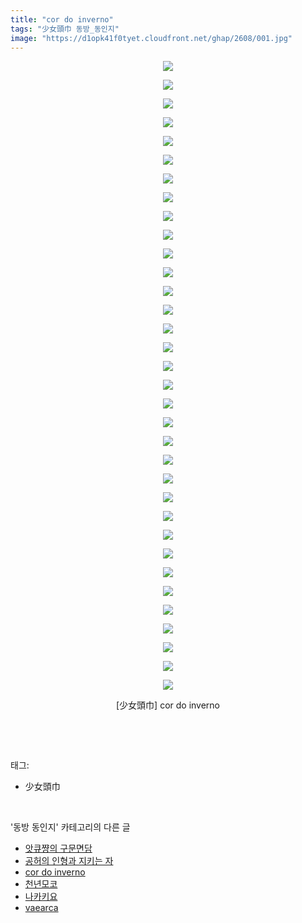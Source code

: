 ```yaml
---
title: "cor do inverno"
tags: "少女頭巾 동방_동인지"
image: "https://d1opk41f0tyet.cloudfront.net/ghap/2608/001.jpg"
---
```

<div class="article">
<p style="text-align: center; clear: none; float: none;"><img src="{{ site.imgserver10 }}/ghap/2608/001.jpg"/></p>
<p style="text-align: center; clear: none; float: none;"><img src="{{ site.imgserver10 }}/ghap/2608/002.jpg"/></p>
<p style="text-align: center; clear: none; float: none;"><img src="{{ site.imgserver10 }}/ghap/2608/003.jpg"/></p>
<p style="text-align: center; clear: none; float: none;"><img src="{{ site.imgserver10 }}/ghap/2608/004.jpg"/></p>
<p style="text-align: center; clear: none; float: none;"><img src="{{ site.imgserver10 }}/ghap/2608/005.jpg"/></p>
<p style="text-align: center; clear: none; float: none;"><img src="{{ site.imgserver10 }}/ghap/2608/006.jpg"/></p>
<p style="text-align: center; clear: none; float: none;"><img src="{{ site.imgserver10 }}/ghap/2608/007.jpg"/></p>
<p style="text-align: center; clear: none; float: none;"><img src="{{ site.imgserver10 }}/ghap/2608/008.jpg"/></p>
<p style="text-align: center; clear: none; float: none;"><img src="{{ site.imgserver10 }}/ghap/2608/009.jpg"/></p>
<p style="text-align: center; clear: none; float: none;"><img src="{{ site.imgserver10 }}/ghap/2608/010.jpg"/></p>
<p style="text-align: center; clear: none; float: none;"><img src="{{ site.imgserver10 }}/ghap/2608/011.jpg"/></p>
<p style="text-align: center; clear: none; float: none;"><img src="{{ site.imgserver10 }}/ghap/2608/012.jpg"/></p>
<p style="text-align: center; clear: none; float: none;"><img src="{{ site.imgserver10 }}/ghap/2608/013.jpg"/></p>
<p style="text-align: center; clear: none; float: none;"><img src="{{ site.imgserver10 }}/ghap/2608/014.jpg"/></p>
<p style="text-align: center; clear: none; float: none;"><img src="{{ site.imgserver10 }}/ghap/2608/015.jpg"/></p>
<p style="text-align: center; clear: none; float: none;"><img src="{{ site.imgserver10 }}/ghap/2608/016.jpg"/></p>
<p style="text-align: center; clear: none; float: none;"><img src="{{ site.imgserver10 }}/ghap/2608/017.jpg"/></p>
<p style="text-align: center; clear: none; float: none;"><img src="{{ site.imgserver10 }}/ghap/2608/018.jpg"/></p>
<p style="text-align: center; clear: none; float: none;"><img src="{{ site.imgserver10 }}/ghap/2608/019.jpg"/></p>
<p style="text-align: center; clear: none; float: none;"><img src="{{ site.imgserver10 }}/ghap/2608/020.jpg"/></p>
<p style="text-align: center; clear: none; float: none;"><img src="{{ site.imgserver10 }}/ghap/2608/021.jpg"/></p>
<p style="text-align: center; clear: none; float: none;"><img src="{{ site.imgserver10 }}/ghap/2608/022.jpg"/></p>
<p style="text-align: center; clear: none; float: none;"><img src="{{ site.imgserver10 }}/ghap/2608/023.jpg"/></p>
<p style="text-align: center; clear: none; float: none;"><img src="{{ site.imgserver10 }}/ghap/2608/024.jpg"/></p>
<p style="text-align: center; clear: none; float: none;"><img src="{{ site.imgserver10 }}/ghap/2608/025.jpg"/></p>
<p style="text-align: center; clear: none; float: none;"><img src="{{ site.imgserver10 }}/ghap/2608/026.jpg"/></p>
<p style="text-align: center; clear: none; float: none;"><img src="{{ site.imgserver10 }}/ghap/2608/027.jpg"/></p>
<p style="text-align: center; clear: none; float: none;"><img src="{{ site.imgserver10 }}/ghap/2608/028.jpg"/></p>
<p style="text-align: center; clear: none; float: none;"><img src="{{ site.imgserver10 }}/ghap/2608/029.jpg"/></p>
<p style="text-align: center; clear: none; float: none;"><img src="{{ site.imgserver10 }}/ghap/2608/030.jpg"/></p>
<p style="text-align: center; clear: none; float: none;"><img src="{{ site.imgserver10 }}/ghap/2608/031.jpg"/></p>
<p style="text-align: center; clear: none; float: none;"><img src="{{ site.imgserver10 }}/ghap/2608/032.jpg"/></p>
<p style="text-align: center; clear: none; float: none;"><img src="{{ site.imgserver10 }}/ghap/2608/033.jpg"/></p>
<p style="text-align: center; clear: none; float: none;"><img src="{{ site.imgserver10 }}/ghap/2608/034.jpg"/></p>
<p style="text-align: center; clear: none; float: none;">[少女頭巾] cor do inverno</p>
<p><br/></p>
</div><br/>
<div class="tagTrail">
<p>태그: </p>
<ul>
<li>少女頭巾</li>
</ul>
</div><br/>
<div class="another">
<p>'동방 동인지' 카테고리의 다른 글</p>
<ul>
<li><a href="/ghap_2611">앗큐쨩의 구문면담</a></li>
<li><a href="/ghap_2610">공허의 인형과 지키는 자</a></li>
<li><a href="/ghap_2608">cor do inverno</a></li>
<li><a href="/ghap_2606">천년모코</a></li>
<li><a href="/ghap_2600">나카키요</a></li>
<li><a href="/ghap_2599">vaearca</a></li>
</ul>
</div><br/>
<div class="cb_module cb_fluid">
<div class="cb_wrt cb_profile">
</div><!-- commentList close -->
</div><br/>
